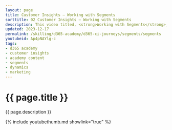 ```yaml
---
layout: page
title: Customer Insights — Working with Segments
sorttitle: 02 Customer Insights — Working with Segments
description: This video titled, <strong>Working with Segments</strong>, follows the process of creating a variety of Segments to leverage in Customer journeys. 
updated: 2023-12-17
permalink: /skilling/d365-academy/d365-ci-journeys/segments/segments
youtubeid: Ap4pNAYlg-c
tags: 
- d365 academy
- customer insights
- academy content
- segments
- dynamics
- marketing
---
```


# {{ page.title }}

{{ page.description }}

{% include youtubethumb.md showlink="true" %}
